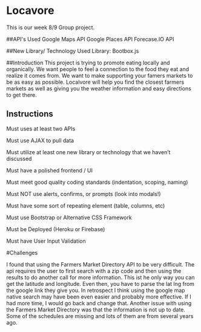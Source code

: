 # Locavore 
This is our week 8/9 Group project.

##API's Used
Google Maps API
Google Places API
Forecase.IO API

##New Library/ Technology Used
Library: Bootbox.js

##Introduction
This project is trying to promote eating locally and organically. We want people to feel a connection to the food they eat and realize it comes from. We want to make supporting your famers markets to be as easy as possible. Localvore will help you find the closest farmers markets as well as giving you the weather information and easy directions to get there. 


## Instructions
Must uses at least two APIs

Must use AJAX to pull data

Must utilize at least one new library or technology that we haven’t discussed

Must have a polished frontend / UI 

Must meet good quality coding standards (indentation, scoping, naming)

Must NOT use alerts, confirms, or prompts (look into modals!)

Must have some sort of repeating element (table, columns, etc)

Must use Bootstrap or Alternative CSS Framework

Must be Deployed (Heroku or Firebase)

Must have User Input Validation 


#Challenges

I found that using the Farmers Market Directory API to be very difficult. The api requires the user to first search with a zip code and then using the results to do another call for more information. This ist he only way you can get the latitude and longitude. Even then, you have to parse the lat lng from the google link they give you. In retrospect I think using the google map native search may have been even easier and probably more effective. If I had more time, I would go back and change that. Another issue with using the Farmers Market Directory was that the information is not up to date. Some of the schedules are missing and lots of them are from several years ago. 

